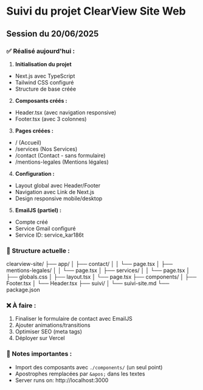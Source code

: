 # Suivi du projet ClearView Site Web

## Session du 20/06/2025

### ✅ Réalisé aujourd'hui :

1. **Initialisation du projet**

- Next.js avec TypeScript
- Tailwind CSS configuré
- Structure de base créée

2. **Composants créés :**

- Header.tsx (avec navigation responsive)
- Footer.tsx (avec 3 colonnes)

3. **Pages créées :**

- / (Accueil)
- /services (Nos Services)
- /contact (Contact - sans formulaire)
- /mentions-legales (Mentions légales)

4. **Configuration :**

- Layout global avec Header/Footer
- Navigation avec Link de Next.js
- Design responsive mobile/desktop

5. **EmailJS (partiel) :**

- Compte créé
- Service Gmail configuré
- Service ID: service_kar186t

### 📁 Structure actuelle :

clearview-site/
├── app/
│ ├── contact/
│ │ └── page.tsx
│ ├── mentions-legales/
│ │ └── page.tsx
│ ├── services/
│ │ └── page.tsx
│ ├── globals.css
│ ├── layout.tsx
│ └── page.tsx
├── components/
│ ├── Footer.tsx
│ └── Header.tsx
├── suivi/
│ └── suivi-site.md
└── package.json

### ❌ À faire :

1. Finaliser le formulaire de contact avec EmailJS
2. Ajouter animations/transitions
3. Optimiser SEO (meta tags)
4. Déployer sur Vercel

### 📝 Notes importantes :

- Import des composants avec `./components/` (un seul point)
- Apostrophes remplacées par `&apos;` dans les textes
- Server runs on: http://localhost:3000

